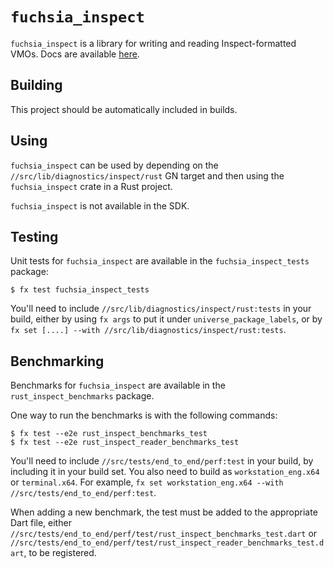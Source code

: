 # `fuchsia_inspect`

`fuchsia_inspect` is a library for writing and reading Inspect-formatted
VMOs. Docs are available [here](/docs/reference/diagnostics/inspect/vmo-format.md).

## Building

This project should be automatically included in builds.

## Using

`fuchsia_inspect` can be used by depending on the
`//src/lib/diagnostics/inspect/rust` GN target and then using
the `fuchsia_inspect` crate in a Rust project.

`fuchsia_inspect` is not available in the SDK.

## Testing

Unit tests for `fuchsia_inspect` are available in the
`fuchsia_inspect_tests` package:

```
$ fx test fuchsia_inspect_tests
```

You'll need to include `//src/lib/diagnostics/inspect/rust:tests` in your
build, either by using `fx args` to put it under `universe_package_labels`, or
by `fx set [....] --with //src/lib/diagnostics/inspect/rust:tests`.

## Benchmarking

Benchmarks for `fuchsia_inspect` are available in the `rust_inspect_benchmarks`
package.

One way to run the benchmarks is with the following commands:

```
$ fx test --e2e rust_inspect_benchmarks_test
$ fx test --e2e rust_inspect_reader_benchmarks_test
```

You'll need to include `//src/tests/end_to_end/perf:test` in your
build, by including it in your build set. You also need to build as
`workstation_eng.x64` or `terminal.x64`. For example,
`fx set workstation_eng.x64 --with //src/tests/end_to_end/perf:test`.

When adding a new benchmark, the test must be added to the appropriate Dart
file, either `//src/tests/end_to_end/perf/test/rust_inspect_benchmarks_test.dart` or
`//src/tests/end_to_end/perf/test/rust_inspect_reader_benchmarks_test.dart`, to be
registered.
